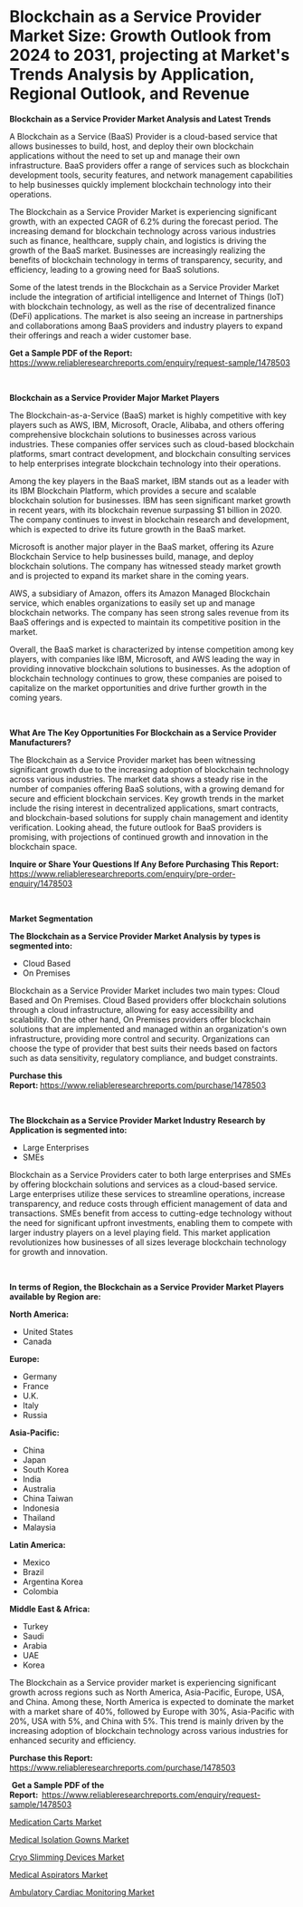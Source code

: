 <p><h1>Blockchain as a Service Provider Market Size: Growth Outlook from 2024 to 2031, projecting at Market's Trends Analysis by Application, Regional Outlook, and Revenue</h1></p><p><strong>Blockchain as a Service Provider Market Analysis and Latest Trends</strong></p>
<p><p>A Blockchain as a Service (BaaS) Provider is a cloud-based service that allows businesses to build, host, and deploy their own blockchain applications without the need to set up and manage their own infrastructure. BaaS providers offer a range of services such as blockchain development tools, security features, and network management capabilities to help businesses quickly implement blockchain technology into their operations.</p><p>The Blockchain as a Service Provider Market is experiencing significant growth, with an expected CAGR of 6.2% during the forecast period. The increasing demand for blockchain technology across various industries such as finance, healthcare, supply chain, and logistics is driving the growth of the BaaS market. Businesses are increasingly realizing the benefits of blockchain technology in terms of transparency, security, and efficiency, leading to a growing need for BaaS solutions.</p><p>Some of the latest trends in the Blockchain as a Service Provider Market include the integration of artificial intelligence and Internet of Things (IoT) with blockchain technology, as well as the rise of decentralized finance (DeFi) applications. The market is also seeing an increase in partnerships and collaborations among BaaS providers and industry players to expand their offerings and reach a wider customer base.</p></p>
<p><strong>Get a Sample PDF of the Report:&nbsp;</strong> <a href="https://www.reliableresearchreports.com/enquiry/request-sample/1478503">https://www.reliableresearchreports.com/enquiry/request-sample/1478503</a></p>
<p>&nbsp;</p>
<p><strong>Blockchain as a Service Provider Major Market Players</strong></p>
<p><p>The Blockchain-as-a-Service (BaaS) market is highly competitive with key players such as AWS, IBM, Microsoft, Oracle, Alibaba, and others offering comprehensive blockchain solutions to businesses across various industries. These companies offer services such as cloud-based blockchain platforms, smart contract development, and blockchain consulting services to help enterprises integrate blockchain technology into their operations.</p><p>Among the key players in the BaaS market, IBM stands out as a leader with its IBM Blockchain Platform, which provides a secure and scalable blockchain solution for businesses. IBM has seen significant market growth in recent years, with its blockchain revenue surpassing $1 billion in 2020. The company continues to invest in blockchain research and development, which is expected to drive its future growth in the BaaS market.</p><p>Microsoft is another major player in the BaaS market, offering its Azure Blockchain Service to help businesses build, manage, and deploy blockchain solutions. The company has witnessed steady market growth and is projected to expand its market share in the coming years.</p><p>AWS, a subsidiary of Amazon, offers its Amazon Managed Blockchain service, which enables organizations to easily set up and manage blockchain networks. The company has seen strong sales revenue from its BaaS offerings and is expected to maintain its competitive position in the market.</p><p>Overall, the BaaS market is characterized by intense competition among key players, with companies like IBM, Microsoft, and AWS leading the way in providing innovative blockchain solutions to businesses. As the adoption of blockchain technology continues to grow, these companies are poised to capitalize on the market opportunities and drive further growth in the coming years.</p></p>
<p>&nbsp;</p>
<p><strong>What Are The Key Opportunities For Blockchain as a Service Provider Manufacturers?</strong></p>
<p><p>The Blockchain as a Service Provider market has been witnessing significant growth due to the increasing adoption of blockchain technology across various industries. The market data shows a steady rise in the number of companies offering BaaS solutions, with a growing demand for secure and efficient blockchain services. Key growth trends in the market include the rising interest in decentralized applications, smart contracts, and blockchain-based solutions for supply chain management and identity verification. Looking ahead, the future outlook for BaaS providers is promising, with projections of continued growth and innovation in the blockchain space.</p></p>
<p><strong>Inquire or Share Your Questions If Any Before Purchasing This Report:</strong> <a href="https://www.reliableresearchreports.com/enquiry/pre-order-enquiry/1478503">https://www.reliableresearchreports.com/enquiry/pre-order-enquiry/1478503</a></p>
<p>&nbsp;</p>
<p><strong>Market Segmentation</strong></p>
<p><strong>The Blockchain as a Service Provider Market Analysis by types is segmented into:</strong></p>
<p><ul><li>Cloud Based</li><li>On Premises</li></ul></p>
<p><p>Blockchain as a Service Provider Market includes two main types: Cloud Based and On Premises. Cloud Based providers offer blockchain solutions through a cloud infrastructure, allowing for easy accessibility and scalability. On the other hand, On Premises providers offer blockchain solutions that are implemented and managed within an organization's own infrastructure, providing more control and security. Organizations can choose the type of provider that best suits their needs based on factors such as data sensitivity, regulatory compliance, and budget constraints.</p></p>
<p><strong>Purchase this Report:&nbsp;</strong><a href="https://www.reliableresearchreports.com/purchase/1478503">https://www.reliableresearchreports.com/purchase/1478503</a></p>
<p>&nbsp;</p>
<p><strong>The Blockchain as a Service Provider Market Industry Research by Application is segmented into:</strong></p>
<p><ul><li>Large Enterprises</li><li>SMEs</li></ul></p>
<p><p>Blockchain as a Service Providers cater to both large enterprises and SMEs by offering blockchain solutions and services as a cloud-based service. Large enterprises utilize these services to streamline operations, increase transparency, and reduce costs through efficient management of data and transactions. SMEs benefit from access to cutting-edge technology without the need for significant upfront investments, enabling them to compete with larger industry players on a level playing field. This market application revolutionizes how businesses of all sizes leverage blockchain technology for growth and innovation.</p></p>
<p>&nbsp;</p>
<p><strong>In terms of Region, the Blockchain as a Service Provider Market Players available by Region are:</strong></p>
<p>
    <p> <strong> North America: </strong>
        <ul>
            <li>United States</li>
            <li>Canada</li>
        </ul>
        </p> 
    <p> <strong> Europe: </strong>
        <ul>
            <li>Germany</li>
            <li>France</li>
            <li>U.K.</li>
            <li>Italy</li>
            <li>Russia</li>
        </ul>
        </p> 
    <p> <strong> Asia-Pacific: </strong>
        <ul>
            <li>China</li>
            <li>Japan</li>
            <li>South Korea</li>
            <li>India</li>
            <li>Australia</li>
            <li>China Taiwan</li>
            <li>Indonesia</li>
            <li>Thailand</li>
            <li>Malaysia</li>
        </ul>
        </p> 
    <p> <strong> Latin America: </strong>
        <ul>
            <li>Mexico</li>
            <li>Brazil</li>
            <li>Argentina Korea</li>
            <li>Colombia</li>
        </ul>
        </p> 
    <p> <strong> Middle East & Africa: </strong>
        <ul>
            <li>Turkey</li>
            <li>Saudi</li>
            <li>Arabia</li>
            <li>UAE</li>
            <li>Korea</li>
        </ul>
    </p>
    </p>
<p><p>The Blockchain as a Service provider market is experiencing significant growth across regions such as North America, Asia-Pacific, Europe, USA, and China. Among these, North America is expected to dominate the market with a market share of 40%, followed by Europe with 30%, Asia-Pacific with 20%, USA with 5%, and China with 5%. This trend is mainly driven by the increasing adoption of blockchain technology across various industries for enhanced security and efficiency.</p></p>
<p><strong>Purchase this Report: </strong><a href="https://www.reliableresearchreports.com/purchase/1478503">https://www.reliableresearchreports.com/purchase/1478503</a></p>
<p>&nbsp;<strong>Get a Sample PDF of the Report:&nbsp;&nbsp;</strong><a href="https://www.reliableresearchreports.com/enquiry/request-sample/1478503">https://www.reliableresearchreports.com/enquiry/request-sample/1478503</a></p>
<p><strong></strong></p>
<p><p><a href="https://medium.com/@brayanborer_28299/medication-carts-market-trends-forecast-and-competitive-analysis-to-2031-77966d726558">Medication Carts Market</a></p><p><a href="https://medium.com/@brayanborer_28299/analyzing-medical-isolation-gowns-market-global-industry-perspective-and-forecast-2024-to-2031-d357270743d1">Medical Isolation Gowns Market</a></p><p><a href="https://medium.com/@brayanborer_28299/cryo-slimming-devices-market-insight-market-trends-growth-forecasted-from-2024-to-2031-3f5cd780b6bd">Cryo Slimming Devices Market</a></p><p><a href="https://medium.com/@brayanborer_28299/medical-aspirators-market-furnishes-information-on-market-share-market-trends-and-market-growth-bfb267a2f72f">Medical Aspirators Market</a></p><p><a href="https://medium.com/@brayanborer_28299/ambulatory-cardiac-monitoring-market-trends-forecast-and-competitive-analysis-to-2031-4e8dd7e6aebc">Ambulatory Cardiac Monitoring Market</a></p></p>